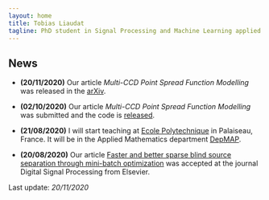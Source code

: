 ```yaml
---
layout: home
title: Tobias Liaudat
tagline: PhD student in Signal Processing and Machine Learning applied to Astrophysics.
---
```


## News

- **(20/11/2020)** Our article _Multi-CCD Point Spread Function Modelling_ was released in the [arXiv](https://arxiv.org/abs/2011.09835).

- **(02/10/2020)** Our article _Multi-CCD Point Spread Function Modelling_ was submitted and the code is [released](https://github.com/CosmoStat/mccd).  

- **(21/08/2020)** I will start teaching at [Ecole Polytechnique](https://www.polytechnique.edu/en) in Palaiseau, France. It will be in the Applied Mathematics department [DepMAP](https://portail.polytechnique.edu/mathematiquesappliquees/fr).  

- **(20/08/2020)** Our article [Faster and better sparse blind source separation through mini-batch optimization](https://doi.org/10.1016/j.dsp.2020.102827) was accepted at the journal Digital Signal Processing from Elsevier.  

Last update: _20/11/2020_
